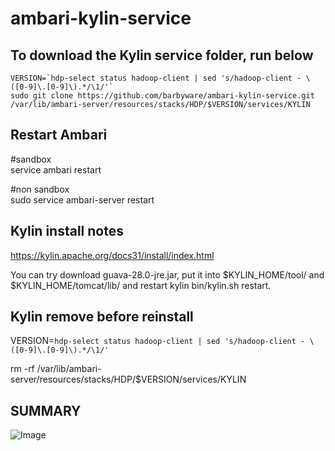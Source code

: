 ambari-kylin-service
===

## To download the Kylin service folder, run below    

```
VERSION=`hdp-select status hadoop-client | sed 's/hadoop-client - \([0-9]\.[0-9]\).*/\1/'`
sudo git clone https://github.com/barbyware/ambari-kylin-service.git /var/lib/ambari-server/resources/stacks/HDP/$VERSION/services/KYLIN
```
## Restart Ambari
\#sandbox  
service ambari restart

\#non sandbox  
sudo service ambari-server restart

## Kylin install notes

https://kylin.apache.org/docs31/install/index.html

You can try download guava-28.0-jre.jar, put it into $KYLIN_HOME/tool/ and $KYLIN_HOME/tomcat/lib/ and restart kylin bin/kylin.sh restart.
## Kylin remove before reinstall

VERSION=`hdp-select status hadoop-client | sed 's/hadoop-client - \([0-9]\.[0-9]\).*/\1/'`

rm -rf /var/lib/ambari-server/resources/stacks/HDP/$VERSION/services/KYLIN


## SUMMARY
![Image](../master/screenshots/kylin.png?raw=true)
